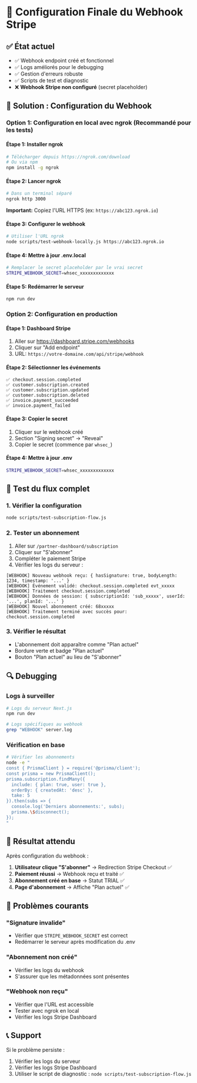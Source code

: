 # 🚀 Configuration Finale du Webhook Stripe

## ✅ État actuel
- ✅ Webhook endpoint créé et fonctionnel
- ✅ Logs améliorés pour le debugging
- ✅ Gestion d'erreurs robuste
- ✅ Scripts de test et diagnostic
- ❌ **Webhook Stripe non configuré** (secret placeholder)

## 🔧 Solution : Configuration du Webhook

### Option 1: Configuration en local avec ngrok (Recommandé pour les tests)

#### Étape 1: Installer ngrok
```bash
# Télécharger depuis https://ngrok.com/download
# Ou via npm
npm install -g ngrok
```

#### Étape 2: Lancer ngrok
```bash
# Dans un terminal séparé
ngrok http 3000
```
**Important:** Copiez l'URL HTTPS (ex: `https://abc123.ngrok.io`)

#### Étape 3: Configurer le webhook
```bash
# Utiliser l'URL ngrok
node scripts/test-webhook-locally.js https://abc123.ngrok.io
```

#### Étape 4: Mettre à jour .env.local
```bash
# Remplacer le secret placeholder par le vrai secret
STRIPE_WEBHOOK_SECRET=whsec_xxxxxxxxxxxxx
```

#### Étape 5: Redémarrer le serveur
```bash
npm run dev
```

### Option 2: Configuration en production

#### Étape 1: Dashboard Stripe
1. Aller sur https://dashboard.stripe.com/webhooks
2. Cliquer sur "Add endpoint"
3. URL: `https://votre-domaine.com/api/stripe/webhook`

#### Étape 2: Sélectionner les événements
```
✅ checkout.session.completed
✅ customer.subscription.created
✅ customer.subscription.updated
✅ customer.subscription.deleted
✅ invoice.payment_succeeded
✅ invoice.payment_failed
```

#### Étape 3: Copier le secret
1. Cliquer sur le webhook créé
2. Section "Signing secret" → "Reveal"
3. Copier le secret (commence par `whsec_`)

#### Étape 4: Mettre à jour .env
```bash
STRIPE_WEBHOOK_SECRET=whsec_xxxxxxxxxxxxx
```

## 🧪 Test du flux complet

### 1. Vérifier la configuration
```bash
node scripts/test-subscription-flow.js
```

### 2. Tester un abonnement
1. Aller sur `/partner-dashboard/subscription`
2. Cliquer sur "S'abonner" 
3. Compléter le paiement Stripe
4. Vérifier les logs du serveur :
```
[WEBHOOK] Nouveau webhook reçu: { hasSignature: true, bodyLength: 1234, timestamp: '...' }
[WEBHOOK] Événement validé: checkout.session.completed evt_xxxxx
[WEBHOOK] Traitement checkout.session.completed
[WEBHOOK] Données de session: { subscriptionId: 'sub_xxxxx', userId: '...', planId: '...' }
[WEBHOOK] Nouvel abonnement créé: 68xxxxx
[WEBHOOK] Traitement terminé avec succès pour: checkout.session.completed
```

### 3. Vérifier le résultat
- L'abonnement doit apparaître comme "Plan actuel"
- Bordure verte et badge "Plan actuel"
- Bouton "Plan actuel" au lieu de "S'abonner"

## 🔍 Debugging

### Logs à surveiller
```bash
# Logs du serveur Next.js
npm run dev

# Logs spécifiques au webhook
grep "WEBHOOK" server.log
```

### Vérification en base
```bash
# Vérifier les abonnements
node -e "
const { PrismaClient } = require('@prisma/client');
const prisma = new PrismaClient();
prisma.subscription.findMany({
  include: { plan: true, user: true },
  orderBy: { createdAt: 'desc' },
  take: 5
}).then(subs => {
  console.log('Derniers abonnements:', subs);
  prisma.\$disconnect();
});
"
```

## 🎯 Résultat attendu

Après configuration du webhook :

1. **Utilisateur clique "S'abonner"** → Redirection Stripe Checkout ✅
2. **Paiement réussi** → Webhook reçu et traité ✅
3. **Abonnement créé en base** → Statut TRIAL ✅
4. **Page d'abonnement** → Affiche "Plan actuel" ✅

## 🚨 Problèmes courants

### "Signature invalide"
- Vérifier que `STRIPE_WEBHOOK_SECRET` est correct
- Redémarrer le serveur après modification du .env

### "Abonnement non créé"
- Vérifier les logs du webhook
- S'assurer que les métadonnées sont présentes

### "Webhook non reçu"
- Vérifier que l'URL est accessible
- Tester avec ngrok en local
- Vérifier les logs Stripe Dashboard

## 📞 Support

Si le problème persiste :
1. Vérifier les logs du serveur
2. Vérifier les logs Stripe Dashboard
3. Utiliser le script de diagnostic : `node scripts/test-subscription-flow.js`
